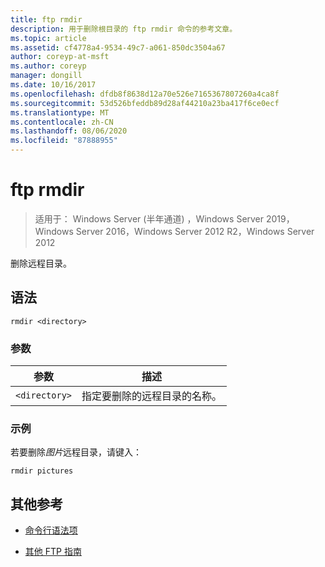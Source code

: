 ```yaml
---
title: ftp rmdir
description: 用于删除根目录的 ftp rmdir 命令的参考文章。
ms.topic: article
ms.assetid: cf4778a4-9534-49c7-a061-850dc3504a67
author: coreyp-at-msft
ms.author: coreyp
manager: dongill
ms.date: 10/16/2017
ms.openlocfilehash: dfdb8f8638d12a70e526e7165367807260a4ca8f
ms.sourcegitcommit: 53d526bfeddb89d28af44210a23ba417f6ce0ecf
ms.translationtype: MT
ms.contentlocale: zh-CN
ms.lasthandoff: 08/06/2020
ms.locfileid: "87888955"
---
```

# <a name="ftp-rmdir"></a>ftp rmdir

> 适用于： Windows Server (半年通道) ，Windows Server 2019，Windows Server 2016，Windows Server 2012 R2，Windows Server 2012

删除远程目录。

## <a name="syntax"></a>语法

```
rmdir <directory>
```

### <a name="parameters"></a>参数

| 参数 | 描述 |
| --------- | ----------- |
| `<directory>` | 指定要删除的远程目录的名称。 |

### <a name="examples"></a>示例

若要删除*图片*远程目录，请键入：

```
rmdir pictures
```

## <a name="additional-references"></a>其他参考

- [命令行语法项](command-line-syntax-key.md)

- [其他 FTP 指南](/previous-versions/orphan-topics/ws.10/cc756013(v=ws.10))

